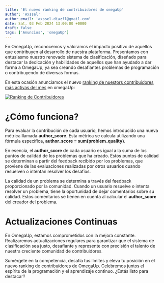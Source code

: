 ```yaml
---
title: 'El nuevo ranking de contribuidores de omegaUp'
author: 'Axssel'
author_email: 'axssel.diazfl@gmail.com'
date: Sat, 03 Feb 2024 13:00:00 +0000
draft: false
tags: ['Anuncios', 'omegaUp']
---
```


En OmegaUp, reconocemos y valoramos el impacto positivo de aquellos que contribuyen al desarrollo de nuestra plataforma. Presentamos con entusiasmo nuestro renovado sistema de clasificación, diseñado para destacar la dedicación y habilidades de aquellos que han ayudado a dar forma a OmegaUp, ya sea creando desafiantes problemas de programación o contribuyendo de diversas formas.

En esta ocasión anunciamos el nuevo [ranking de nuestors contribuidores más activas del mes](https://omegaup.com/rank/authors/) en omegaUp:

[![Ranking de Contribuidores](/images/Screen-Shot-2024-02-03-at-12.34.24-PM-1204x912.png)](/images/Screen-Shot-2024-02-03-at-12.34.24-PM.png)

¿Cómo funciona?
===============

Para evaluar la contribución de cada usuario, hemos introducido una nueva métrica llamada **author_score**. Esta métrica se calcula utilizando una fórmula específica, **author_score = sum(problem_quality)**.

En esencia, el **author_score** de cada usuario es igual a la suma de los puntos de calidad de los problemas que ha creado. Estos puntos de calidad se determinan a partir del feedback recibido por los problemas, que proviene de las evaluaciones realizadas por otros usuarios cuando resuelven o intentan resolver los desafíos.

La calidad de un problema se determina a través del feedback proporcionado por la comunidad. Cuando un usuario resuelve o intenta resolver un problema, tiene la oportunidad de dejar comentarios sobre su calidad. Estos comentarios se tienen en cuenta al calcular el **author_score** del creador del problema.

Actualizaciones Continuas
===============

En OmegaUp, estamos comprometidos con la mejora constante. Realizaremos actualizaciones regulares para garantizar que el sistema de clasificación sea justo, desafiante y represente con precisión el talento de nuestra creciente comunidad de contribuidores.

Sumérgete en la competencia, desafía tus límites y eleva tu posición en el nuevo ranking de contribuidores de OmegaUp. Celebremos juntos el espíritu de la programación y el aprendizaje continuo. ¿Estás listo para destacar?